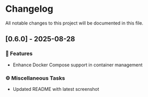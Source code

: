 # Changelog

All notable changes to this project will be documented in this file.

## [0.6.0] - 2025-08-28

### 🚀 Features

- Enhance Docker Compose support in container management

### ⚙️ Miscellaneous Tasks

- Updated README with latest screenshot

